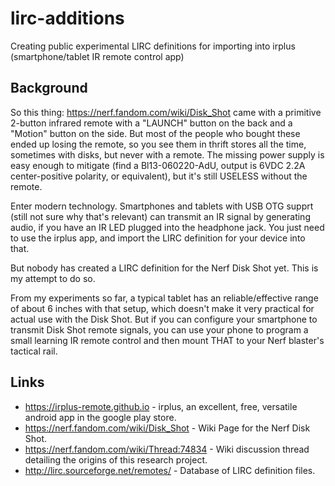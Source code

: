 # lirc-additions
Creating public experimental LIRC definitions for importing into irplus (smartphone/tablet IR remote control app)

## Background
So this thing: https://nerf.fandom.com/wiki/Disk_Shot
came with a primitive 2-button infrared remote with a "LAUNCH" button on the back and a "Motion" button on the side.
But most of the people who bought these ended up losing the remote, so you see them in thrift stores all the time, sometimes with disks, but never with a remote.
The missing power supply is easy enough to mitigate (find a Bl13-060220-AdU, output is 6VDC 2.2A center-positive polarity, or equivalent), but it's still USELESS without the remote.

Enter modern technology.
Smartphones and tablets with USB OTG supprt (still not sure why that's relevant) can transmit an IR signal by generating audio, if you have an IR LED plugged into the headphone jack.
You just need to use the irplus app, and import the LIRC definition for your device into that.

But nobody has created a LIRC definition for the Nerf Disk Shot yet.
This is my attempt to do so.

From my experiments so far, a typical tablet has an reliable/effective range of about 6 inches with that setup, which doesn't make it very practical for actual use with the Disk Shot.
But if you can configure your smartphone to transmit Disk Shot remote signals, you can use your phone to program a small learning IR remote control and then mount THAT to your Nerf blaster's tactical rail.

## Links
* https://irplus-remote.github.io - irplus, an excellent, free, versatile android app in the google play store.
* https://nerf.fandom.com/wiki/Disk_Shot - Wiki Page for the Nerf Disk Shot.
* https://nerf.fandom.com/wiki/Thread:74834 - Wiki discussion thread detailing the origins of this research project.
* http://lirc.sourceforge.net/remotes/ - Database of LIRC definition files.

